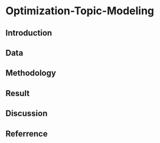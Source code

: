 # Optimization-Topic-Modeling

## Introduction 


## Data

## Methodology

## Result

## Discussion


## Referrence
